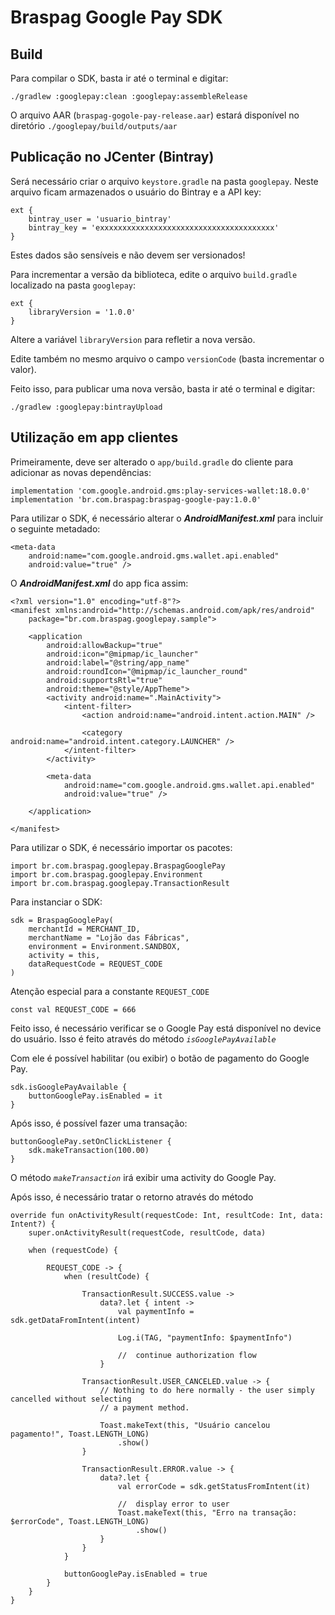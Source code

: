 # Braspag Google Pay SDK

## Build

Para compilar o SDK, basta ir até o terminal e digitar:
 
 ```
 ./gradlew :googlepay:clean :googlepay:assembleRelease
 ```

O arquivo AAR (`braspag-gogole-pay-release.aar`) estará disponível no diretório `./googlepay/build/outputs/aar`


## Publicação no JCenter (Bintray)

Será necessário criar o arquivo `keystore.gradle` na pasta `googlepay`.
Neste arquivo ficam armazenados o usuário do Bintray e a API key:

```
ext {
    bintray_user = 'usuario_bintray'
    bintray_key = 'exxxxxxxxxxxxxxxxxxxxxxxxxxxxxxxxxxxxxxx'
}
```

Estes dados são sensíveis e não devem ser versionados!

Para incrementar a versão da biblioteca, edite o arquivo `build.gradle` localizado na pasta `googlepay`:

```
ext {
    libraryVersion = '1.0.0'
}
```

Altere a variável `libraryVersion` para refletir a nova versão.

Edite também no mesmo arquivo o campo `versionCode` (basta incrementar o valor).

Feito isso, para publicar uma nova versão, basta ir até o terminal e digitar:

 ```
 ./gradlew :googlepay:bintrayUpload
 ```

## Utilização em app clientes

Primeiramente, deve ser alterado o `app/build.gradle` do cliente para adicionar as novas dependências:

```
implementation 'com.google.android.gms:play-services-wallet:18.0.0'
implementation 'br.com.braspag:braspag-google-pay:1.0.0'
```

Para utilizar o SDK, é necessário alterar o ***AndroidManifest.xml*** para incluir o seguinte metadado:

```
<meta-data
    android:name="com.google.android.gms.wallet.api.enabled"
    android:value="true" />
```

O ***AndroidManifest.xml*** do app fica assim:

```
<?xml version="1.0" encoding="utf-8"?>
<manifest xmlns:android="http://schemas.android.com/apk/res/android"
    package="br.com.braspag.googlepay.sample">

    <application
        android:allowBackup="true"
        android:icon="@mipmap/ic_launcher"
        android:label="@string/app_name"
        android:roundIcon="@mipmap/ic_launcher_round"
        android:supportsRtl="true"
        android:theme="@style/AppTheme">
        <activity android:name=".MainActivity">
            <intent-filter>
                <action android:name="android.intent.action.MAIN" />

                <category android:name="android.intent.category.LAUNCHER" />
            </intent-filter>
        </activity>

        <meta-data
            android:name="com.google.android.gms.wallet.api.enabled"
            android:value="true" />

    </application>

</manifest>
```

Para utilizar o SDK, é necessário importar os pacotes:

```
import br.com.braspag.googlepay.BraspagGooglePay
import br.com.braspag.googlepay.Environment
import br.com.braspag.googlepay.TransactionResult
```

Para instanciar o SDK:

```
sdk = BraspagGooglePay(
    merchantId = MERCHANT_ID,
    merchantName = "Lojão das Fábricas",
    environment = Environment.SANDBOX,
    activity = this,
    dataRequestCode = REQUEST_CODE
)
```

Atenção especial para a constante `REQUEST_CODE`
 
```
const val REQUEST_CODE = 666
```

Feito isso, é necessário verificar se o Google Pay está disponível no device do usuário.
Isso é feito através do método *`isGooglePayAvailable`*

Com ele é possível habilitar (ou exibir) o botão de pagamento do Google Pay.

```
sdk.isGooglePayAvailable {
    buttonGooglePay.isEnabled = it
}
```

Após isso, é possível fazer uma transação:

```
buttonGooglePay.setOnClickListener {
    sdk.makeTransaction(100.00)
}
```

O método *`makeTransaction`* irá exibir uma activity do Google Pay.

Após isso, é necessário tratar o retorno através do método

```
override fun onActivityResult(requestCode: Int, resultCode: Int, data: Intent?) {
    super.onActivityResult(requestCode, resultCode, data)

    when (requestCode) {

        REQUEST_CODE -> {
            when (resultCode) {

                TransactionResult.SUCCESS.value ->
                    data?.let { intent ->
                        val paymentInfo = sdk.getDataFromIntent(intent)

                        Log.i(TAG, "paymentInfo: $paymentInfo")

                        //  continue authorization flow
                    }

                TransactionResult.USER_CANCELED.value -> {
                    // Nothing to do here normally - the user simply cancelled without selecting
                    // a payment method.

                    Toast.makeText(this, "Usuário cancelou pagamento!", Toast.LENGTH_LONG)
                        .show()
                }

                TransactionResult.ERROR.value -> {
                    data?.let {
                        val errorCode = sdk.getStatusFromIntent(it)

                        //  display error to user
                        Toast.makeText(this, "Erro na transação: $errorCode", Toast.LENGTH_LONG)
                            .show()
                    }
                }
            }

            buttonGooglePay.isEnabled = true
        }
    }
}
```